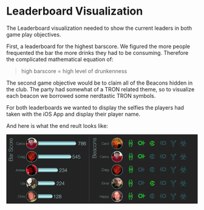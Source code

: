 Leaderboard Visualization
=============

The Leaderboard visualization needed to show the current leaders in both game play objectives.

First, a leaderboard for the highest barscore. We figured the more people frequented the bar the more drinks they had to be consuming.  Therefore the complicated mathematical equation of:

> high barscore = high level of drunkenness

The second game objective would be to claim all of the Beacons hidden in the club. The party had somewhat of a TRON related theme, so to visualize each beacon we borrowed some nerdtastic TRON symbols.

For both leaderboards we wanted to display the selfies the players had taken with the iOS App and display their player name.

And here is what the end reult looks like:

<img src="/img/visualization-banner.jpg">


